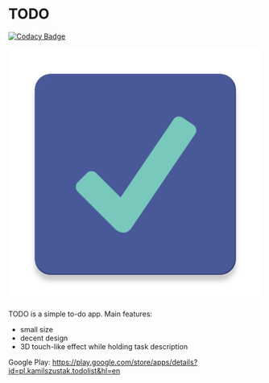 # TODO
[![Codacy Badge](https://api.codacy.com/project/badge/Grade/fb9048ea28d34982baa47aa0dece925f)](https://app.codacy.com/app/swistak7171/TODO?utm_source=github.com&utm_medium=referral&utm_content=swistak7171/TODO&utm_campaign=Badge_Grade_Dashboard)

![](https://github.com/swistak7171/TODO/blob/master/app/src/main/app_logo-web.png)

TODO is a simple to-do app. Main features:
- small size
- decent design
- 3D touch-like effect while holding task description

Google Play:
https://play.google.com/store/apps/details?id=pl.kamilszustak.todolist&hl=en
